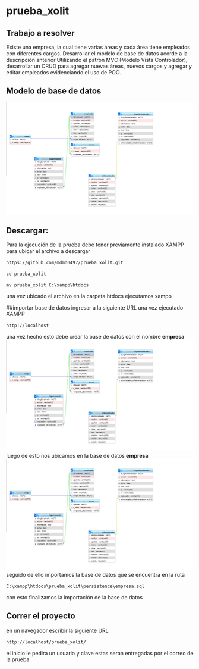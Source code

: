 # prueba_xolit
## Trabajo a resolver

Existe una empresa, la cual tiene varias áreas y cada área tiene empleados con diferentes
cargos.
Desarrollar el modelo de base de datos acorde a la descripción anterior
Utilizando el patrón MVC (Modelo Vista Controlador), desarrollar un CRUD para agregar
nuevas áreas, nuevos cargos y agregar y editar empleados evidenciando el uso de POO.

## Modelo de base de datos

![Image text](https://github.com/mdmd0497/prueba_xolit/blob/master/empresa-modelo.PNG)
## Descargar:
Para la ejecución de la prueba debe tener previamente instalado XAMPP para ubicar el archivo a descargar

```
https://github.com/mdmd0497/prueba_xolit.git
```

```
cd prueba_xolit
```

```
mv prueba_xolit C:\xampp\htdocs
```

una vez ubicado el archivo en la carpeta htdocs ejecutamos xampp

##importar base de datos
ingresar a la siguiente URL una vez ejecutado XAMPP
```
http://localhost
```
una vez hecho esto debe crear la base de datos con el nombre **empresa**
![Image text](https://github.com/mdmd0497/prueba_xolit/blob/master/empresa-modelo.PNG)
luego de esto nos ubicamos en la base de datos **empresa**
![Image text](https://github.com/mdmd0497/prueba_xolit/blob/master/empresa-modelo.PNG)
seguido de ello importamos la base de datos que se encuentra en la ruta
```
C:\xampp\htdocs\prueba_xolit\persistence\empresa.sql
```
con esto finalizamos la importación de la base de datos

## Correr el proyecto
en un navegador escribir la siguiente URL
```
http://localhost/prueba_xolit/
```
el inicio le pedira un usuario y clave estas seran entregadas por el correo de la prueba

